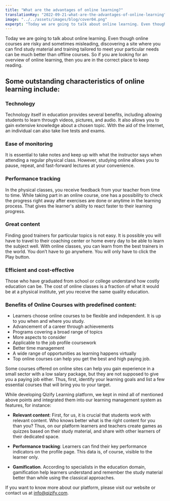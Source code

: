 ```yaml
---
title: "What are the advantages of online learning?"
translationKey: "2022-09-21-what-are-the-advantages-of-online-learning"
image: "../../assets/images/blog/cover04.png"
experpt: "Today we are going to talk about online learning. Even though online courses are risky and sometimes misleading, discovering a site where you can find study material and training tailored to meet your particular needs can be much better than offline courses. So if you are looking for an overview of online learning, then you are in the correct place to keep reading."
---
```


Today we are going to talk about online learning. Even though online courses are risky and sometimes misleading, discovering a site where you can find study material and training tailored to meet your particular needs can be much better than offline courses. So if you are looking for an overview of online learning, then you are in the correct place to keep reading.

## Some outstanding characteristics of online learning include:

### Technology
Technology itself in education provides several benefits, including allowing students to learn through videos, pictures, and audio. It also allows you to gain extensive knowledge about a chosen topic. With the aid of the Internet, an individual can also take live tests and exams.

### Ease of monitoring
It is essential to take notes and keep up with what the instructor says when attending a regular physical class. However, studying online allows you to pause, repeat, and fast-forward lectures at your convenience.

### Performance tracking
In the physical classes, you receive feedback from your teacher from time to time. While taking part in an online course, one has a possibility to check the progress right away after exercises are done or anytime in the learning process. That gives the learner's ability to react faster to their learning progress.

### Great content
Finding good trainers for particular topics is not easy. It is possible you will have to travel to their coaching center or home every day to be able to learn the subject well. With online classes, you can learn from the best trainers in the world. You don’t have to go anywhere. You will only have to click the Play button.

### Efficient and cost-effective
Those who have graduated from school or college understand how costly education can be. The cost of online classes is a fraction of what it would be at a physical institute, yet you receive the same quality education.

### Benefits of Online Courses with predefined content:

- Learners choose online courses to be flexible and independent. It is up to you when and where you study.
- Advancement of a career through achievements
- Programs covering a broad range of topics
- More aspects to consider
- Applicable to the job profile coursework
- Better time management
- A wide range of opportunities as learning happens virtually
- Top online courses can help you get the best and high paying job.

Some courses offered on online sites can help you gain experience in a small sector with a low salary package, but they are not supposed to give you a paying job either. Thus, first, identify your learning goals and list a few essential courses that will bring you to your target.

While developing Qizify Learning platform, we kept in mind all of mentioned above points and integrated them into our learning management system as features, for instance:

- **Relevant content**: First, for us, it is crucial that students work with relevant content. Who knows better what is the right content for you than you? Thus, on our platform learners and teachers create games as quizzes based on their study material, and share with other learners of their dedicated space.

- **Performance tracking**: Learners can find their key performance indicators on the profile page. This data is, of course, visible to the learner only.

- **Gamification**. According to specialists in the education domain, gamification help learners understand and remember the study material better than while using the classical approaches.

If you want to know more about our platform, please visit our website or contact us at info@qizify.com.



